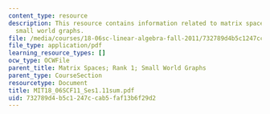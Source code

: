 ```yaml
---
content_type: resource
description: This resource contains information related to matrix spaces; rank 1;
  small world graphs.
file: /media/courses/18-06sc-linear-algebra-fall-2011/732789d4b5c1247ccab5faf13b6f29d2_MIT18_06SCF11_Ses1.11sum.pdf
file_type: application/pdf
learning_resource_types: []
ocw_type: OCWFile
parent_title: Matrix Spaces; Rank 1; Small World Graphs
parent_type: CourseSection
resourcetype: Document
title: MIT18_06SCF11_Ses1.11sum.pdf
uid: 732789d4-b5c1-247c-cab5-faf13b6f29d2
---
```

